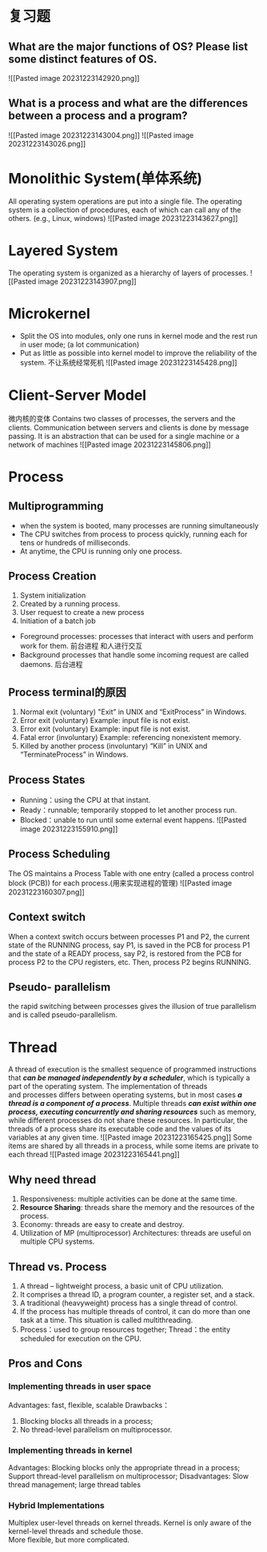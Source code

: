 # 复习题
## What are the major functions of OS? Please list some distinct features of OS.
![[Pasted image 20231223142920.png]]


## What is a process and what are the differences between a process and a program?
![[Pasted image 20231223143004.png]]
![[Pasted image 20231223143026.png]]

# Monolithic System(单体系统)
All operating system operations are put into a single file. The operating system is a collection of procedures, each of which can call any of the others. (e.g., Linux, windows)
![[Pasted image 20231223143627.png]]
# Layered System
The operating system is organized as a hierarchy of layers of processes.
![[Pasted image 20231223143907.png]]

# Microkernel
- Split the OS into modules, only one runs in kernel mode and the rest run in user mode;  (a lot communication)
- Put as little as possible into kernel model to improve the reliability of the system.
不让系统经常死机
![[Pasted image 20231223145428.png]]
# Client-Server Model
微内核的变体
Contains two classes of processes, the servers and the clients. Communication between servers and clients is done by message passing.  It is an abstraction that can be used for a single machine or a network of machines
![[Pasted image 20231223145806.png]]

# Process
## Multiprogramming
- when the system is booted, many processes are running simultaneously
- The CPU switches from process to process quickly, running each for tens or hundreds of milliseconds. 
- At anytime, the CPU is running only one process.

## Process Creation
1. System initialization
2.  Created by a running process.
3. User request to create a new process
4. Initiation of a batch job
- Foreground processes: processes that interact with users and perform work for them. 前台进程 和人进行交互
- Background processes that handle some incoming request are called daemons. 后台进程

## Process terminal的原因
1. Normal exit (voluntary)
"Exit” in UNIX and “ExitProcess” in Windows.
4. Error exit (voluntary)
Example: input file is not exist.
3. Error exit (voluntary)
Example: input file is not exist.
4. Fatal error (involuntary)
Example: referencing nonexistent memory.
5. Killed by another process (involuntary)
“Kill” in UNIX and “TerminateProcess” in Windows.


## Process States
- Running：using the CPU at that instant.
- Ready：runnable; temporarily stopped to let another process run.
- Blocked：unable to run until some external event happens.
![[Pasted image 20231223155910.png]]



## Process Scheduling
The OS maintains a Process Table with one entry (called a process control block (PCB)) for each process.(用来实现进程的管理)
![[Pasted image 20231223160307.png]]
## Context switch
When a context switch occurs between processes P1 and P2, the current state of the RUNNING process, say P1, is saved in the PCB for process P1 and the state of a READY process, say P2, is restored from the PCB for process P2 to the CPU registers, etc. Then, process P2 begins RUNNING.

## Pseudo- parallelism
the rapid switching between processes gives the illusion of true parallelism and is called pseudo-parallelism.

# Thread
A thread of execution is the smallest sequence of programmed instructions that ***can be managed independently by a scheduler***, which is typically a part of the operating system. The implementation of threads and processes differs between operating systems, but in most cases ***a thread is a component of a process***. Multiple threads ***can exist within one process, executing concurrently and sharing resources*** such as memory, while different processes do not share these resources. In particular, the threads of a process share its executable code and the values of its variables at any given time.
![[Pasted image 20231223165425.png]]
Some items are shared by all threads in a process, while some items are private to each thread
![[Pasted image 20231223165441.png]]
## Why need thread
1. Responsiveness: multiple activities can be done at the same time. 
2. **Resource Sharing**: threads share the memory and the resources of the process.
3. Economy: threads are easy to create and destroy.
4. Utilization of MP (multiprocessor) Architectures: threads are useful on multiple CPU systems.


## Thread  vs. Process
1. A thread – lightweight process, a basic unit of CPU utilization.
2. It comprises a thread ID, a program counter, a register set, and a stack.
3. A traditional (heavyweight) process has a single thread of control.
4. If the process has multiple threads of control, it can do more than one task at a time. This situation is called multithreading.
5. Process：used to group resources together;
    Thread：the entity scheduled for execution on the CPU.


## 
## Pros and Cons
### Implementing threads in user space
Advantages: fast, flexible, scalable
Drawbacks：
1) Blocking blocks all threads in a process; 
2) No thread-level parallelism on multiprocessor.
### Implementing threads in kernel
Advantages: Blocking blocks only the appropriate thread in a process; Support thread-level parallelism on multiprocessor;
Disadvantages: Slow thread management; large thread tables

### Hybrid Implementations
Multiplex user-level threads on kernel threads. Kernel is only aware of the kernel-level threads and schedule those.  
More flexible, but more complicated.


